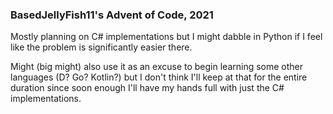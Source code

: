 ### BasedJellyFish11's Advent of Code, 2021

Mostly planning on C# implementations but I might dabble in Python if I feel like the problem is significantly easier there.

Might (big might) also use it as an excuse to begin learning some other languages (D? Go? Kotlin?) but I don't think I'll keep at that for the entire duration since soon enough I'll have my hands full with just the C# implementations.